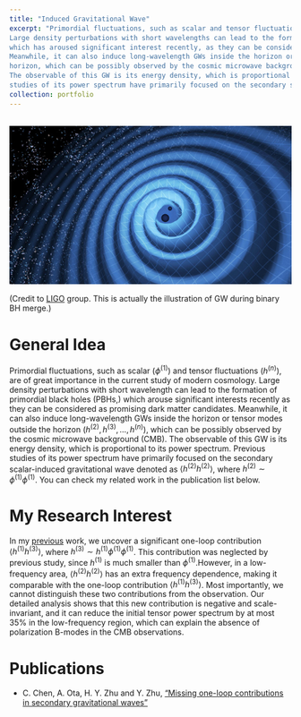 ```yaml
---
title: "Induced Gravitational Wave"
excerpt: "Primordial fluctuations, such as scalar and tensor fluctuations, are of great importance in the current study of modern cosmology. 
Large density perturbations with short wavelengths can lead to the formation of primordial black holes (PBHs)
which has aroused significant interest recently, as they can be considered as promising dark matter candidates.
Meanwhile, it can also induce long-wavelength GWs inside the horizon or tensor modes outside the
horizon, which can be possibly observed by the cosmic microwave background (CMB).
The observable of this GW is its energy density, which is proportional to its power spectrum. Previous
studies of its power spectrum have primarily focused on the secondary scalar-induced gravitational wave... <br/><img src='/images/GW.png'>"
collection: portfolio
---
```


<br/><img src='/images/GW.png'>

(Credit to [LIGO](https://www.ligo.caltech.edu/page/what-are-gw) group. This is actually the illustration of GW during binary BH merge.)

# General Idea 

Primordial fluctuations, such as scalar ($\phi^{(1)}$) and tensor fluctuations ($h^{(n)}$), are of great importance in the current study of modern cosmology. Large density perturbations with short wavelength can lead to the formation of primordial black holes (PBHs,) which arouse significant interests recently as they can be considered as promising dark matter candidates. Meanwhile, it can also induce long-wavelength GWs inside the horizon or tensor modes outside the horizon ($h^{(2)},h^{(3)},…,h^{(n)}$), which can be possibly observed by the cosmic microwave background (CMB). The observable of this GW is its energy density, which is proportional to its power spectrum. Previous studies of its power spectrum have primarily focused on the secondary scalar-induced gravitational wave denoted as $\langle h^{(2)} h^{(2)}\rangle$, where $h^{(2)}\sim\phi^{(1)} \phi^{(1)}$. You can check my related work in the publication list below. 

# My Research Interest 

In my [previous](https://arxiv.org/pdf/2210.17176) work, we uncover a significant one-loop contribution  $\langle h^{(1)} h^{(3)}\rangle$, where $h^{(3)}\sim h^{(1)} \phi^{(1)} \phi^{(1)}$. This contribution was neglected by previous study, since $h^{(1)}$ is much smaller than $\phi^{(1)}$.However, in a low-frequency area, $\langle h^{(2)}h^{(2)}\rangle$ has an extra frequency dependence, making it comparable with the one-loop contribution $\langle h^{(1)}h^{(3)}\rangle$. Most importantly, we cannot distinguish these two contributions from the observation. Our detailed analysis shows that this new contribution is negative and scale-invariant, and it can reduce the initial tensor power spectrum by at most $35\%$ in the low-frequency region, which can explain the absence of polarization B-modes in the CMB observations.

# Publications
*  C. Chen, A. Ota, H. Y. Zhu and Y. Zhu, [“Missing one-loop contributions in secondary gravitational waves”](https://arxiv.org/pdf/2210.17176)
